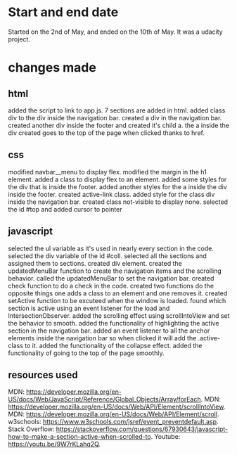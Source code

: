 # Start and end date

Started on the 2nd of May, and ended on the 10th of May.
It was a udacity project.

# changes made

## html

added the script to link to app.js.
7 sections are added in html.
added class div to the div inside the navigation bar.
created a div in the navigation bar.
created another div inside the footer and created it's child a.
the a inside the div created goes to the top of the page when clicked thanks to href.

## css

modified navbar__menu to display flex.
modified the margin in the h1 element.
added a class to display flex to an element.
added some styles for the div that is inside the footer.
added another styles for the a inside the div inside the footer.
created active-link class.
added style for the class div inside the navigation bar.
created class not-visible to display none.
selected the id #top and added cursor to pointer

## javascript

selected the ul variable as it's used in nearly every section in the code.
selected the div variable of the id #coll.
selected all the sections and assigned them to sections.
created div element.
created the updatedMenuBar function to create the navigation items and the scrolling behavior.
called the updatedMenuBar to set the navigation bar.
created check function to do a check in the code.
created two functions do the opposite things one adds a class to an element and one removes it.
created setActive function to be excuteed when the window is loaded.
found which section is active using an event listener for the load and IntersectionObserver.
added the scrolling effect using scrollIntoView and set the behavior to smooth.
added the functionality of highlighting the active section in the navigation bar.
added an event listener to all the anchor elements inside the navigation bar so when clicked it will add the .active-class to it.
added the functionality of the collapse effect. 
added the functionality of going to the top of the page smoothly. 

## resources used

MDN: https://developer.mozilla.org/en-US/docs/Web/JavaScript/Reference/Global_Objects/Array/forEach.
MDN: https://developer.mozilla.org/en-US/docs/Web/API/Element/scrollIntoView.
MDN: https://developer.mozilla.org/en-US/docs/Web/API/Element/scroll.
w3schools: https://www.w3schools.com/jsref/event_preventdefault.asp.
Stack Overflow: https://stackoverflow.com/questions/67930643/javascript-how-to-make-a-section-active-when-scrolled-to.
Youtube: https://youtu.be/9W7rKLahq2Q.

